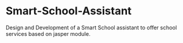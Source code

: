 # Smart-School-Assistant
Design and Development of a Smart School assistant to offer school services based on jasper module.
